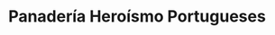---
title: "Panadería Heroísmo Portugueses"
url: /caracas/panaderia-heroismo-portugueses/
shop: Bäckerei
---